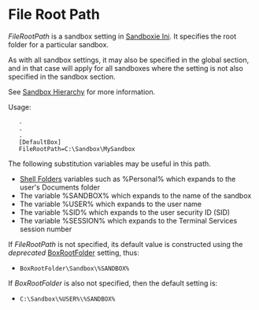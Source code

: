 # File Root Path

_FileRootPath_ is a sandbox setting in [Sandboxie Ini](SandboxieIni.md). It specifies the root folder for a particular sandbox.

As with all sandbox settings, it may also be specified in the global section, and in that case will apply for all sandboxes where the setting is not also specified in the sandbox section.

See [Sandbox Hierarchy](SandboxHierarchy.md) for more information.

Usage:

```
   .
   .
   .
   [DefaultBox]
   FileRootPath=C:\Sandbox\MySandbox
```

The following substitution variables may be useful in this path.

*   [Shell Folders](ShellFolders.md) variables such as %Personal% which expands to the user's Documents folder
*   The variable %SANDBOX% which expands to the name of the sandbox
*   The variable %USER% which expands to the user name
*   The variable %SID% which expands to the user security ID (SID)
*   The variable %SESSION% which expands to the Terminal Services session number

If _FileRootPath_ is not specified, its default value is constructed using the _deprecated_ [BoxRootFolder](BoxRootFolder.md) setting, thus:

*   `BoxRootFolder\Sandbox\%SANDBOX%`

If _BoxRootFolder_ is also not specified, then the default setting is:

*   `C:\Sandbox\%USER%\%SANDBOX%`
